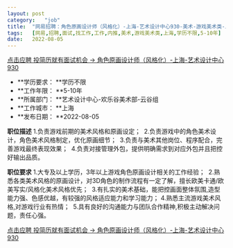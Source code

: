 ```yaml
---
layout:	post
category:	"job"
title:	"网易招聘：角色原画设计师（风格化）-上海-艺术设计中心930-美术-游戏美术类-上海学历不限5-10年"
tags:	[网易,招聘,面试,找工作,工作,内推,美术,游戏美术类,上海,学历不限,5-10年]
date:	2022-08-05
---
```


[点击应聘 投简历就有面试机会 -> 角色原画设计师（风格化）-上海-艺术设计中心930](http://mobile.bole.netease.com/bole/boleDetail?id=41976&employeeId=346f03c3cda5f04c&key=all)



- **学历要求： **学历不限
- **工作年限： **5-10年
- **所属部门： **艺术设计中心-欢乐谷美术部-云谷组
- **工作城市： **上海
- **发布日期： **2022-08-05



**职位描述**
1.负责游戏前期的美术风格和原画设定； 
2.负责游戏中的角色美术设计，角色美术风格制定，优化原画细节；
 3.负责与美术其他岗位、程序配合，完善游戏最终表现效果；
 4.负责对接管理外包，提供明确需求到对应外包并且把控好输出品质。



**职位要求**
1.大专及以上学历，3年以上游戏角色原画设计相关的工作经验； 
2.熟悉各类美术风格的原画设计，对3D角色的制作流程有一定了解，擅长欧美卡通/欧美写实/风格化美术风格优先；
 3.有扎实的美术基础，能把控画面整体氛围,造型能力强、色感优越，有较强的风格适应能力和学习能力；
4.熟悉主流游戏美术风格,对游戏行业有热情； 
5.具有良好的沟通能力与团队合作精神,积极主动解决问题，责任心强。



[点击应聘 投简历就有面试机会 -> 角色原画设计师（风格化）-上海-艺术设计中心930](http://mobile.bole.netease.com/bole/boleDetail?id=41976&employeeId=346f03c3cda5f04c&key=all)